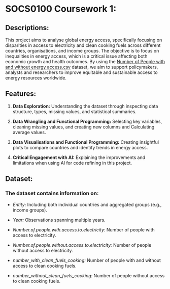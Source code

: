# SOCS0100 Coursework 1:
## Descriptions:
This project aims to analyse global energy access, specifically focusing on disparities in access to electricity and clean cooking fuels across different countries, organisations, and income groups. The objective is to focus on inequalities in energy access, which is a critical issue affecting both economic growth and health outcomes. By using the [Number of People with and without energy access.csv](https://github.com/GenioLeon/CSS_Data-Analysis_1/blob/main/Number%20of%20People%20with%20and%20without%20energy%20access.csv) dataset, we aim to support policymakers, analysts and researchers to improve equitable and sustainable access to energy resources worldwide.

## Features:
1. **Data Exploration:** Understanding the dataset through inspecting data structure, types, missing values, and statistical summaries.

2. **Data Wrangling and Functional Programming:** Selecting key variables, cleaning missing values, and creating new columns and Calculating average values.

3. **Data Visualisations and Functional Programming:** Creating insightful plots to compare countries and identify trends in energy access.

4. **Critical Engagement with AI:** Explaining the improvements and limitations when using AI for code refining in this project.

## Dataset:
### The dataset contains information on:
- *Entity:* Including both individual countries and aggregated groups (e.g., income groups).

- *Year:* Observations spanning multiple years.

- *Number.of.people.with.access.to.electricity:* Number of people with access to electricity.

- *Number.of.people.without.access.to.electricity:* Number of people without access to electricity.

- *number_with_clean_fuels_cooking:* Number of people with and without access to clean cooking fuels.

- *number_without_clean_fuels_cooking:* Number of people without access to clean cooking fuels.




